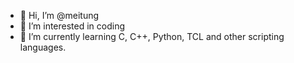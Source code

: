 - 👋 Hi, I’m @meitung
- 👀 I’m interested in coding
- 🌱 I’m currently learning C, C++, Python, TCL and other scripting languages.



<!---
meitung/meitung is a ✨ special ✨ repository because its `README.md` (this file) appears on your GitHub profile.
You can click the Preview link to take a look at your changes.
- 💞️ I’m looking to collaborate on ...
- 📫 How to reach me ...
--->
